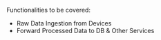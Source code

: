 Functionalities to be covered:

- Raw Data Ingestion from Devices
- Forward Processed Data to DB & Other Services